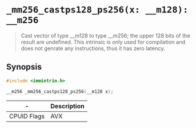 `_mm256_castps128_ps256(x: __m128): __m256`
===========================================

> Cast vector of type __m128 to type __m256; the upper 128 bits of the result are undefined. This intrinsic is only used for compilation and does not genrate any instructions, thus it has zero latency.

## Synopsis

```c
#include <immintrin.h>

__m256 _mm256_castps128_ps256(__m128 x);
```

| -           | Description |
| ----------- | ----------- |
| CPUID Flags | AVX         |
